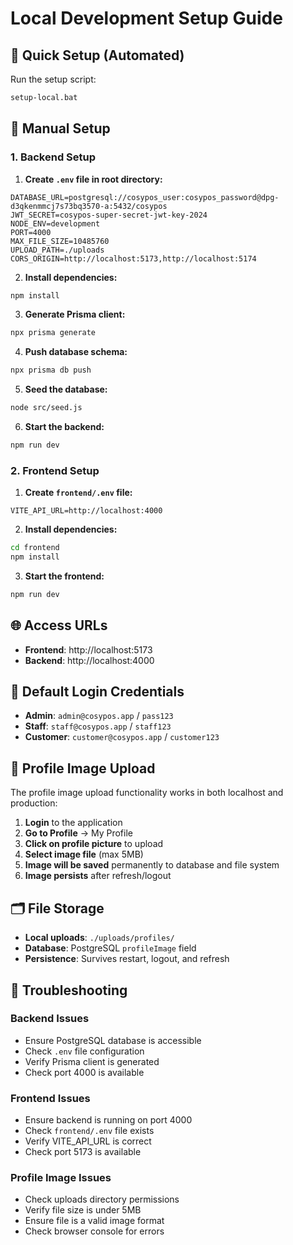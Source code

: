 # Local Development Setup Guide

## 🚀 Quick Setup (Automated)

Run the setup script:
```bash
setup-local.bat
```

## 🔧 Manual Setup

### 1. Backend Setup

1. **Create `.env` file in root directory:**
```env
DATABASE_URL=postgresql://cosypos_user:cosypos_password@dpg-d3qkenmmcj7s73bq3570-a:5432/cosypos
JWT_SECRET=cosypos-super-secret-jwt-key-2024
NODE_ENV=development
PORT=4000
MAX_FILE_SIZE=10485760
UPLOAD_PATH=./uploads
CORS_ORIGIN=http://localhost:5173,http://localhost:5174
```

2. **Install dependencies:**
```bash
npm install
```

3. **Generate Prisma client:**
```bash
npx prisma generate
```

4. **Push database schema:**
```bash
npx prisma db push
```

5. **Seed the database:**
```bash
node src/seed.js
```

6. **Start the backend:**
```bash
npm run dev
```

### 2. Frontend Setup

1. **Create `frontend/.env` file:**
```env
VITE_API_URL=http://localhost:4000
```

2. **Install dependencies:**
```bash
cd frontend
npm install
```

3. **Start the frontend:**
```bash
npm run dev
```

## 🌐 Access URLs

- **Frontend**: http://localhost:5173
- **Backend**: http://localhost:4000

## 🔑 Default Login Credentials

- **Admin**: `admin@cosypos.app` / `pass123`
- **Staff**: `staff@cosypos.app` / `staff123`
- **Customer**: `customer@cosypos.app` / `customer123`

## 📸 Profile Image Upload

The profile image upload functionality works in both localhost and production:

1. **Login** to the application
2. **Go to Profile** → My Profile
3. **Click on profile picture** to upload
4. **Select image file** (max 5MB)
5. **Image will be saved** permanently to database and file system
6. **Image persists** after refresh/logout

## 🗂️ File Storage

- **Local uploads**: `./uploads/profiles/`
- **Database**: PostgreSQL `profileImage` field
- **Persistence**: Survives restart, logout, and refresh

## 🐛 Troubleshooting

### Backend Issues
- Ensure PostgreSQL database is accessible
- Check `.env` file configuration
- Verify Prisma client is generated
- Check port 4000 is available

### Frontend Issues
- Ensure backend is running on port 4000
- Check `frontend/.env` file exists
- Verify VITE_API_URL is correct
- Check port 5173 is available

### Profile Image Issues
- Check uploads directory permissions
- Verify file size is under 5MB
- Ensure file is a valid image format
- Check browser console for errors
